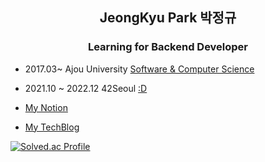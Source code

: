 <h2 align="center">JeongKyu Park 박정규</h2>
<h3 align="center"> Learning for Backend Developer</h3>

- 2017.03~ Ajou University [Software & Computer Science](http://software.ajou.ac.kr/main.php)

- 2021.10 ~ 2022.12 42Seoul [:D](https://42seoul.kr/seoul42/main/view)

- [My Notion](https://jeounpar.notion.site/JeongKyu-Park-639628958549428893c9b5261feccaa9)
- [My TechBlog](https://jeounpar.tistory.com/)

[![Solved.ac Profile](http://mazassumnida.wtf/api/v2/generate_badge?boj=cdex6531)](https://solved.ac/cdex6531/)

